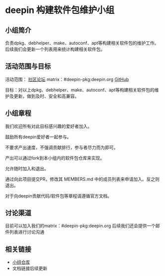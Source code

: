 <!--

请按照实际情况编辑此文件，以使内容适应您所要创建的 SIG 的实际情况，并在发起申请时删除此段注释。

请注意：

以下五段二级标题均为必须存在的段落。小组也可根据自身需求增加其它的段落和详细的描述，但不应删除此处的四个段落。

-->
# deepin 构建软件包维护小组

## 小组简介

负责dpkg、debhelper、make、autoconf、apt等构建相关软件包的维护工作。
后续我们会更新一个列表用来统计构建相关软件包。

## 活动范围与目标

活动范围：
[社区论坛](https://bbs.deepin.org/)
matrix：#deepin-pkg:deepin.org
[GitHub](https://github.com/deepin-community)

目标：对以上dpkg、debhelper、make、autoconf、apt等构建相关软件包的维护及更新，做到及时、安全和高兼容。

## 小组章程

我们欢迎所有对此目标感兴趣的爱好者加入。 

鼓励所有deepin爱好者一起参与。 

不要求产出速度，不强调贡献排行，参与者尽力而为即可。 

产出可以通过fork到本小组内的软件包仓库来实现。

允许随时加入和退出。 

通过向此项目提交PR，修改其 MEMBERS.md 中的成员列表来申请加入。反之则退出。 

对于向deepin贡献代码/软件包等章程请遵循官方文档。

## 讨论渠道

目前可以加入我们的matrix：#deepin-pkg:deepin.org
后续我们还会提供一个邮件列表进行讨论沟通

## 相关链接

- [小组仓库](https://github.com/deepin-community/sig-deepin-pkg)
- 文档链接后续更新
